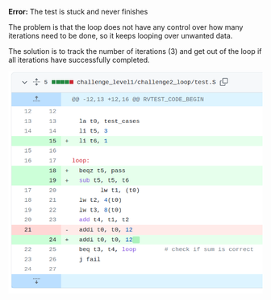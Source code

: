 **Error:** The test is stuck and never finishes 

The problem is that the loop does not have any control over how many iterations need to be done, so it keeps looping over unwanted data.

The solution is to track the number of iterations (3) and get out of the loop if all iterations have successfully completed.

![alt text](ch1-loop.png)